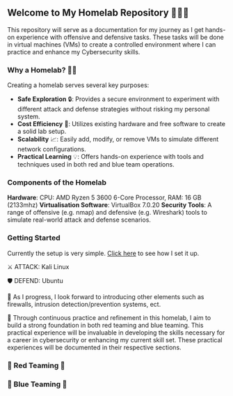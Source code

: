 
## Welcome to My Homelab Repository 👨🏾‍💻

This repository will serve as a documentation for my journey as I get hands-on experience with offensive and defensive tasks. These tasks will be done in virtual machines (VMs) to create a controlled environment where I can practice and enhance my Cybersecurity skills. 

### Why a Homelab? 🤔💭

Creating a homelab serves several key purposes:

- **Safe Exploration** 🔒: Provides a secure environment to experiment with different attack and defense strategies without risking my personal system.
- **Cost Efficiency** 💸: Utilizes existing hardware and free software to create a solid lab setup.
- **Scalability** 📈: Easily add, modify, or remove VMs to simulate different network configurations.
- **Practical Learning** 💡: Offers hands-on experience with tools and techniques used in both red and blue team operations.

### Components of the Homelab

**Hardware**: CPU: AMD Ryzen 5 3600 6-Core Processor, RAM: 16 GB (2133mhz)
**Virtualisation Software**: VirtualBox 7.0.20
**Security Tools**: A range of offensive (e.g. nmap) and defensive (e.g. Wireshark) tools to simulate real-world attack and defense scenarios.

### Getting Started

Currently the setup is very simple. <a href="https://github.com/ishaan-7777/homelab/blob/main/setup/setup.md"> Click here</a> to see how I set it up.

⚔️ ATTACK: Kali Linux

🛡️ DEFEND: Ubuntu

🚀 As I progress, I look forward to introducing other elements such as firewalls, intrusion detection/prevention systems, ect.


🎯 Through continuous practice and refinement in this homelab, I aim to build a strong foundation in both red teaming and blue teaming. This practical experience will be invaluable in developing the skills necessary for a career in cybersecurity or enhancing my current skill set. These practical experiences will be documented in their respective sections.

### 🔴 Red Teaming 🔴



### 🔵 Blue Teaming 🔵
